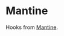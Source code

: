 # Mantine

Hooks from [Mantine](https://github.com/mantinedev/mantine/tree/master/src/mantine-hooks/src).
